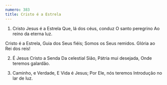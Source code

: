 ```yaml
---
numero: 383
title: Cristo é a Estrela
---
```

1. Cristo Jesus é a Estrela
Que, lá dos céus, conduz
O santo peregrino
Ao reino da eterna luz.

Cristo é a Estrela,
Guia dos Seus fiéis;
Somos os Seus remidos.
Glória ao Rei dos reis!

2. É Jesus Cristo a Senda
Da celestial Sião,
Pátria mui desejada,
Onde teremos galardão.

3. Caminho, e Verdade,
E Vida é Jesus;
Por Ele, nós teremos
Introdução no lar de luz.
